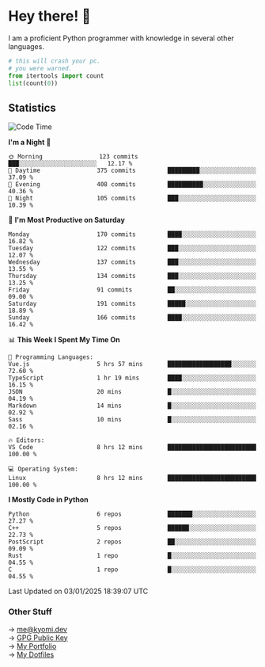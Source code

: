 # Hey there! 👋

I am a proficient Python programmer with knowledge in several other languages.

```py
# this will crash your pc.
# you were warned.
from itertools import count
list(count(0))
```

## Statistics
<!--START_SECTION:waka-->
![Code Time](http://img.shields.io/badge/Code%20Time-1%2C646%20hrs%2056%20mins-blue)

**I'm a Night 🦉** 

```text
🌞 Morning                123 commits         ███░░░░░░░░░░░░░░░░░░░░░░   12.17 % 
🌆 Daytime                375 commits         █████████░░░░░░░░░░░░░░░░   37.09 % 
🌃 Evening                408 commits         ██████████░░░░░░░░░░░░░░░   40.36 % 
🌙 Night                  105 commits         ███░░░░░░░░░░░░░░░░░░░░░░   10.39 % 
```
📅 **I'm Most Productive on Saturday** 

```text
Monday                   170 commits         ████░░░░░░░░░░░░░░░░░░░░░   16.82 % 
Tuesday                  122 commits         ███░░░░░░░░░░░░░░░░░░░░░░   12.07 % 
Wednesday                137 commits         ███░░░░░░░░░░░░░░░░░░░░░░   13.55 % 
Thursday                 134 commits         ███░░░░░░░░░░░░░░░░░░░░░░   13.25 % 
Friday                   91 commits          ██░░░░░░░░░░░░░░░░░░░░░░░   09.00 % 
Saturday                 191 commits         █████░░░░░░░░░░░░░░░░░░░░   18.89 % 
Sunday                   166 commits         ████░░░░░░░░░░░░░░░░░░░░░   16.42 % 
```


📊 **This Week I Spent My Time On** 

```text
💬 Programming Languages: 
Vue.js                   5 hrs 57 mins       ██████████████████░░░░░░░   72.60 % 
TypeScript               1 hr 19 mins        ████░░░░░░░░░░░░░░░░░░░░░   16.15 % 
JSON                     20 mins             █░░░░░░░░░░░░░░░░░░░░░░░░   04.19 % 
Markdown                 14 mins             █░░░░░░░░░░░░░░░░░░░░░░░░   02.92 % 
Sass                     10 mins             █░░░░░░░░░░░░░░░░░░░░░░░░   02.16 % 

🔥 Editors: 
VS Code                  8 hrs 12 mins       █████████████████████████   100.00 % 

💻 Operating System: 
Linux                    8 hrs 12 mins       █████████████████████████   100.00 % 
```

**I Mostly Code in Python** 

```text
Python                   6 repos             ███████░░░░░░░░░░░░░░░░░░   27.27 % 
C++                      5 repos             ██████░░░░░░░░░░░░░░░░░░░   22.73 % 
PostScript               2 repos             ██░░░░░░░░░░░░░░░░░░░░░░░   09.09 % 
Rust                     1 repo              █░░░░░░░░░░░░░░░░░░░░░░░░   04.55 % 
C                        1 repo              █░░░░░░░░░░░░░░░░░░░░░░░░   04.55 % 
```




 Last Updated on 03/01/2025 18:39:07 UTC
<!--END_SECTION:waka-->

### Other Stuff

→ [me@kyomi.dev](mailto:me@kyomi.dev)\
→ [GPG Public Key](https://github.com/bitterteriyaki.gpg)\
→ [My Portfolio](https://kyomi.dev)\
→ [My Dotfiles](https://github.com/bitterteriyaki/dotfiles)
